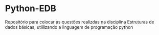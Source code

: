 # Python-EDB
Repositório para colocar as questões realizdas na disciplina Estruturas de dados básicas, utiilizando a linguagem de programação python

